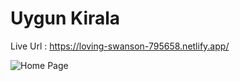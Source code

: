 # Uygun Kirala

Live Url : https://loving-swanson-795658.netlify.app/

![Home Page](https://github.com/mucahityuksel/uygun-kiralama-clone/src/pageImages/page1.png?raw=true)